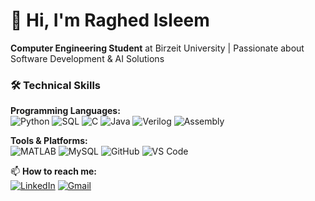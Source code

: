 # 👋 Hi, I'm Raghed Isleem


**Computer Engineering Student** at Birzeit University | Passionate about Software Development & AI Solutions  

### 🛠️ **Technical Skills**  
**Programming Languages:**  
![Python](https://img.shields.io/badge/Python-3776AB?style=flat&logo=python&logoColor=white)
![SQL](https://img.shields.io/badge/SQL-4479A1?style=flat&logo=mysql&logoColor=white)
![C](https://img.shields.io/badge/C-A8B9CC?style=flat&logo=c&logoColor=black)
![Java](https://img.shields.io/badge/Java-007396?style=flat&logo=java&logoColor=white)
![Verilog](https://img.shields.io/badge/Verilog-881391?style=flat&logo=verilog&logoColor=white)
![Assembly](https://img.shields.io/badge/Assembly-6E4C13?style=flat&logo=assemblyscript&logoColor=white)

**Tools & Platforms:**  
![MATLAB](https://img.shields.io/badge/MATLAB-0076A8?style=flat&logo=mathworks&logoColor=white)
![MySQL](https://img.shields.io/badge/MySQL-4479A1?style=flat&logo=mysql&logoColor=white)
![GitHub](https://img.shields.io/badge/GitHub-181717?style=flat&logo=github&logoColor=white)
![VS Code](https://img.shields.io/badge/VS_Code-007ACC?style=flat&logo=visual-studio-code&logoColor=white)



📫 **How to reach me:**  
[![LinkedIn](https://www.linkedin.com/in/raghed-dawood-848608358/)](Your_LinkedIn_Link)
[![Gmail](https://img.shields.io/badge/Gmail-EA4335?style=flat&logo=gmail&logoColor=white)](mailto:1211326@student.birzeit.edu)
